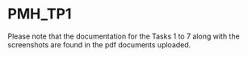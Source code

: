 # PMH_TP1
Please note that the documentation for the Tasks 1 to 7 along with the screenshots are found in the pdf 
documents uploaded.
